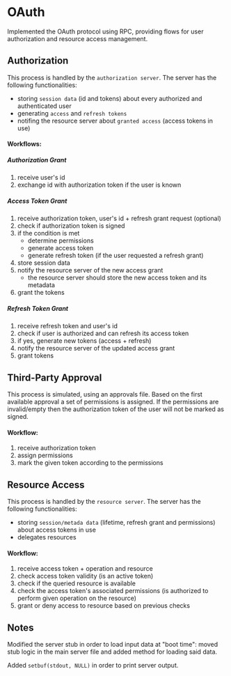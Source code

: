 # OAuth

Implemented the OAuth protocol using RPC, providing flows for user authorization and resource access management. 

## Authorization

This process is handled by the `authorization server`. The server has the following functionalities:
- storing `session data` (id and tokens) about every authorized and authenticated user
- generating `access` and `refresh tokens`
- notifing the resource server about `granted access` (access tokens in use)

#### Workflows:
##### Authorization Grant
1. receive user's id 
2. exchange id with authorization token if the user is known

##### Access Token Grant
1. receive authorization token, user's id + refresh grant request (optional)
2. check if authorization token is signed
3. if the condition is met
    - determine permissions
    - generate access token
    - generate refresh token (if the user requested a refresh grant)
4. store session data
5. notify the resource server of the new access grant
    - the resource server should store the new access token and its metadata
6. grant the tokens

##### Refresh Token Grant
1. receive refresh token and user's id 
2. check if user is authorized and can refresh its access token
3. if yes, generate new tokens (access + refresh)
4. notify the resource server of the updated access grant
5. grant tokens
    
## Third-Party Approval
This process is simulated, using an approvals file. Based on the first available approval a set of permissions is assigned. If the permissions are invalid/empty then the authorization token of the user will not be marked as signed.

#### Workflow:
1. receive authorization token 
2. assign permissions
3. mark the given token according to the permissions

## Resource Access
This process is handled by the `resource server`. The server has the following functionalities:
- storing `session/metada data` (lifetime, refresh grant and permissions) about access tokens in use
- delegates resources

#### Workflow:
1. receive access token + operation and resource
2. check access token validity (is an active token)
3. check if the queried resource is available
4. check the access token's associated permissions
(is authorized to perform given operation on the resource)
5. grant or deny access to resource based on previous checks

## Notes
Modified the server stub in order to load input data at "boot time": moved stub logic in the main server file and added method for loading said data.

Added `setbuf(stdout, NULL)` in order to print server output.

